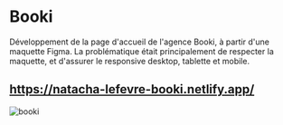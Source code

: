 # Booki

Développement de la page d'accueil de l'agence Booki, à partir d'une maquette Figma. La problématique était principalement de respecter la maquette, et d'assurer le responsive desktop, tablette et mobile.

## https://natacha-lefevre-booki.netlify.app/

![booki](https://github.com/user-attachments/assets/3d2f54af-fbc9-4e7a-a65e-8ab088a8cd58)
